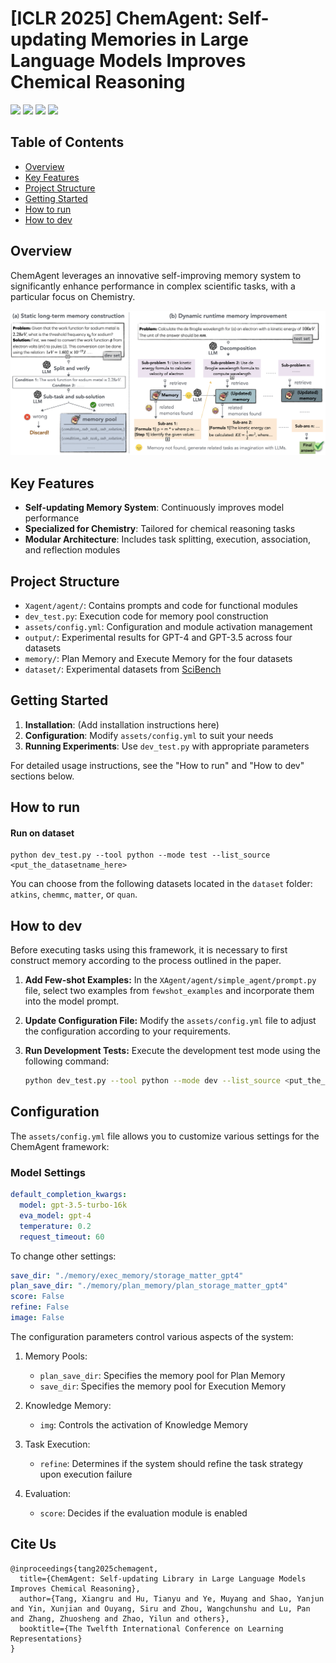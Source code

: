 # [ICLR 2025] ChemAgent: Self-updating Memories in Large Language Models Improves Chemical Reasoning

<p align="left">
      <a href='https://arxiv.org/abs/2501.06590'><img src='https://img.shields.io/badge/ChemAgent-arXiv-d63031?logo=arxiv&logoColor=white'></a>
<a href="https://github.com/gersteinlab/ChemAgent/blob/public-release/LICENSE" alt="license">
    <img src="https://img.shields.io/badge/license-Apache--2.0-%23002FA7" /></a>
<a href="https://github.com/gersteinlab/ChemAgent/issues" alt="docs">
    <img src="https://img.shields.io/github/issues-raw/gersteinlab/BC-Design?color=%23FF9600" /></a>
<a href="https://img.shields.io/github/stars/gersteinlabChemAgent/" alt="arXiv">
    <img src="https://img.shields.io/github/stars/gersteinlab/ChemAgent" /></a>
</p>


## Table of Contents

- [Overview](#overview)
- [Key Features](#key-features)
- [Project Structure](#project-structure)
- [Getting Started](#getting-started)
- [How to run](#how-to-run)
- [How to dev](#how-to-dev)

## Overview

ChemAgent leverages an innovative self-improving memory system to significantly enhance performance in complex scientific tasks, with a particular focus on Chemistry.

![ChemAgent Framework](./assets/readme/framework.jpg)

## Key Features

- **Self-updating Memory System**: Continuously improves model performance
- **Specialized for Chemistry**: Tailored for chemical reasoning tasks
- **Modular Architecture**: Includes task splitting, execution, association, and reflection modules

## Project Structure

- `Xagent/agent/`: Contains prompts and code for functional modules
- `dev_test.py`: Execution code for memory pool construction
- `assets/config.yml`: Configuration and module activation management
- `output/`: Experimental results for GPT-4 and GPT-3.5 across four datasets
- `memory/`: Plan Memory and Execute Memory for the four datasets
- `dataset/`: Experimental datasets from [SciBench](https://github.com/mandyyyyii/scibench)

## Getting Started

1. **Installation**: (Add installation instructions here)
2. **Configuration**: Modify `assets/config.yml` to suit your needs
3. **Running Experiments**: Use `dev_test.py` with appropriate parameters

For detailed usage instructions, see the "How to run" and "How to dev" sections below.

## How to run

#### Run on dataset

```
python dev_test.py --tool python --mode test --list_source <put_the_datasetname_here>
```

You can choose from the following datasets located in the `dataset` folder: `atkins`, `chemmc`, `matter`, or `quan`.

## How to dev

Before executing tasks using this framework, it is necessary to first construct memory according to the process outlined in the paper. 

1. **Add Few-shot Examples:**
   In the `XAgent/agent/simple_agent/prompt.py` file, select two examples from `fewshot_examples` and incorporate them into the model prompt. 

2. **Update Configuration File:**
   Modify the `assets/config.yml` file to adjust the configuration according to your requirements. 

3. **Run Development Tests:**
   Execute the development test mode using the following command:
   ```bash
   python dev_test.py --tool python --mode dev --list_source <put_the_datasetname_here>

## Configuration

The `assets/config.yml` file allows you to customize various settings for the ChemAgent framework:

### Model Settings

```yaml
default_completion_kwargs:
  model: gpt-3.5-turbo-16k
  eva_model: gpt-4
  temperature: 0.2
  request_timeout: 60
```

To change other settings:

```yaml
save_dir: "./memory/exec_memory/storage_matter_gpt4"
plan_save_dir: "./memory/plan_memory/plan_storage_matter_gpt4"
score: False
refine: False
image: False
```

The configuration parameters control various aspects of the system:

1. Memory Pools:
   - `plan_save_dir`: Specifies the memory pool for Plan Memory
   - `save_dir`: Specifies the memory pool for Execution Memory

2. Knowledge Memory:
   - `img`: Controls the activation of Knowledge Memory

3. Task Execution:
   - `refine`: Determines if the system should refine the task strategy upon execution failure

4. Evaluation:
   - `score`: Decides if the evaluation module is enabled

## Cite Us

```
@inproceedings{tang2025chemagent,
  title={ChemAgent: Self-updating Library in Large Language Models Improves Chemical Reasoning},
  author={Tang, Xiangru and Hu, Tianyu and Ye, Muyang and Shao, Yanjun and Yin, Xunjian and Ouyang, Siru and Zhou, Wangchunshu and Lu, Pan and Zhang, Zhuosheng and Zhao, Yilun and others},
  booktitle={The Twelfth International Conference on Learning Representations}
} 
```


